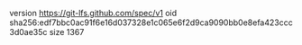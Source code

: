 version https://git-lfs.github.com/spec/v1
oid sha256:edf7bbc0ac91f6e16d037328e1c065e6f2d9ca9090bb0e8efa423ccc3d0ae35c
size 1367
